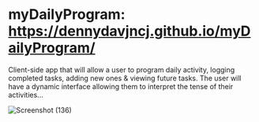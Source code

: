 # myDailyProgram: https://dennydavjncj.github.io/myDailyProgram/

Client-side app that will allow a user to program daily activity, logging completed tasks, adding new ones &amp; viewing future tasks. The user will have a dynamic interface allowing them to interpret the tense of their activities...

![Screenshot (136)](https://user-images.githubusercontent.com/62162419/96358125-b53fd200-10d1-11eb-833e-b9425d50c74f.png)
